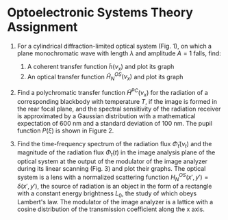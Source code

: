 # Optoelectronic Systems Theory Assignment

1. For a cylindrical diffraction-limited optical system (Fig. 1), on which a plane monochromatic wave with length $\lambda$ and amplitude $A=1$ falls, find:

    1. A coherent transfer function $\tilde{h}(\nu_x)$ and plot its graph
    2. An optical transfer function $\tilde{H}_N^{OS}(\nu_x)$ and plot its graph

2. Find a polychromatic transfer function $\tilde{H}^{PC}(\nu_x)$ for the radiation of a corresponding blackbody with temperature $T$, if the image is formed in the rear focal plane, and the spectral sensitivity of the radiation receiver is approximated by a Gaussian distribution with a mathematical expectation of 600 nm and a standard deviation of 100 nm. The pupil function $P(\xi)$ is shown in Figure 2.

3. Find the time-frequency spectrum of the radiation flux $\tilde{\Phi}_t(\nu_t)$ and the magnitude of the radiation flux $\Phi_t(t)$ in the image analysis plane of the optical system at the output of the modulator of the image analyzer during its linear scanning (Fig. 3) and plot their graphs. The optical system is a lens with a normalized scattering function $H_N^{OS}(x', y')=\delta(x', y')$, the source of radiation is an object in the form of a rectangle with a constant energy brightness $L_0$, the study of which obeys Lambert's law. The modulator of the image analyzer is a lattice with a cosine distribution of the transmission coefficient along the x axis.